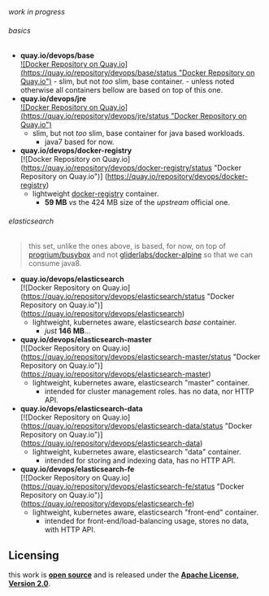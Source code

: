 *work in progress*

###### basics
- **quay.io/devops/base**  
    [![Docker Repository on Quay.io]
    (https://quay.io/repository/devops/base/status "Docker Repository on
    Quay.io")](https://quay.io/repository/devops/base)
      - slim, but not _too_ slim, base container.
        - unless noted otherwise all containers bellow are based on top of this
        one.
- **quay.io/devops/jre**  
    [![Docker Repository on Quay.io]
    (https://quay.io/repository/devops/jre/status "Docker Repository on
    Quay.io")](https://quay.io/repository/devops/jre)
    - slim, but not _too_ slim, base container for java based workloads.
        + java7 based for now.
- **quay.io/devops/docker-registry**  
    [![Docker Repository on Quay.io]
    (https://quay.io/repository/devops/docker-registry/status
    "Docker Repository on Quay.io")]
    (https://quay.io/repository/devops/docker-registry)
    - lightweight [docker-registry](https://github.com/docker/docker-registry) container.
        + **59 MB** *vs* the 424 MB size of the *upstream* official one.

###### elasticsearch
> this set, unlike the ones above, is based, for now, on top of [progrium/busybox](https://github.com/progrium/busybox) and not [gliderlabs/docker-alpine](https://github.com/gliderlabs/docker-alpine) so that we can consume java8.

- **quay.io/devops/elasticsearch**  
        [![Docker Repository on Quay.io]
        (https://quay.io/repository/devops/elasticsearch/status "Docker
        Repository on Quay.io")]
        (https://quay.io/repository/devops/elasticsearch)
    - lightweight, kubernetes aware, elasticsearch *base* container.
        + *just* **146 MB**...
- **quay.io/devops/elasticsearch-master**  
        [![Docker Repository on Quay.io]
        (https://quay.io/repository/devops/elasticsearch-master/status
        "Docker Repository on Quay.io")]
        (https://quay.io/repository/devops/elasticsearch-master)
    - lightweight, kubernetes aware, elasticsearch "master" container.
        - intended for cluster management roles. has no data, nor HTTP API.
- **quay.io/devops/elasticsearch-data**  
         [![Docker Repository on Quay.io]
        (https://quay.io/repository/devops/elasticsearch-data/status
        "Docker Repository on Quay.io")]
        (https://quay.io/repository/devops/elasticsearch-data)
    - lightweight, kubernetes aware, elasticsearch "data" container.
        - intended for storing and indexing data, has no HTTP API.
- **quay.io/devops/elasticsearch-fe**  
        [![Docker Repository on Quay.io]
        (https://quay.io/repository/devops/elasticsearch-fe/status
        "Docker Repository on Quay.io")]
        (https://quay.io/repository/devops/elasticsearch-fe)
    - lightweight, kubernetes aware, elasticsearch "front-end" container.
        - intended for front-end/load-balancing usage, stores no data, with
        HTTP API.

## Licensing
this work is **[open source](http://opensource.org/osd)** and is released under
the **[Apache License, Version 2.0](http://opensource.org/licenses/Apache-2.0)**.
